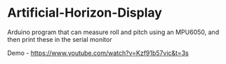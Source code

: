 # Artificial-Horizon-Display
Arduino program that can measure roll and pitch using an MPU6050, and then print these in the serial monitor 

Demo - https://www.youtube.com/watch?v=Kzf91b57vic&t=3s
